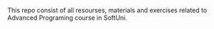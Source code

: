This repo consist of all resourses, materials and exercises related to Advanced Programing course in SoftUni. 
